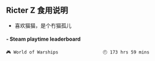 ## Ricter Z 食用说明
- 喜欢猫猫，是个冇猫孤儿

<!-- steam-box start -->
#### - Steam playtime leaderboard
```text
🎮 World of Warships                 🕘 173 hrs 59 mins
```
<!-- Powered by https://github.com/YouEclipse/steam-box . -->
<!-- steam-box end -->
